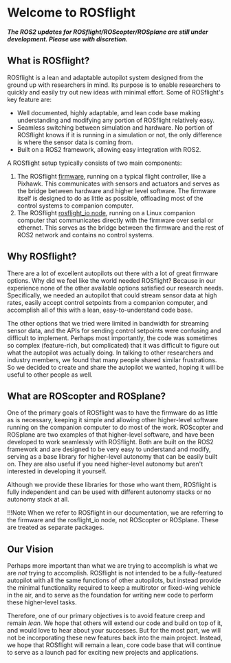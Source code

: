 # Welcome to ROSflight

***The ROS2 updates for ROSflight/ROScopter/ROSplane are still under development. Please use with discretion.***

## What is ROSflight?

ROSflight is a lean and adaptable autopilot system designed from the ground up with researchers in mind. Its purpose is to enable researchers to quickly and easily try out new ideas with minimal effort. Some of ROSflight's key feature are:

- Well documented, highly adaptable, amd lean code base making understanding and modifying any portion of ROSflight relatively easy.
- Seamless switching between simulation and hardware. No portion of ROSflight knows if it is running in a simulation or not, the only difference is where the sensor data is coming from.
- Built on a ROS2 framework, allowing easy integration with ROS2.

A ROSflight setup typically consists of two main components:

1. The ROSflight [firmware](https://github.com/rosflight/firmware), running on a typical flight controller, like a Pixhawk. This communicates with sensors and actuators and serves as the bridge between hardware and higher level software. The firmware itself is designed to do as little as possible, offloading most of the control systems to companion computer.
2. The ROSflight [rosflight_io node](https://github.com/rosflight/rosflight2), running on a Linux companion computer that communicates directly with the firmware over serial or ethernet. This serves as the bridge between the firmware and the rest of ROS2 network and contains no control systems.

## Why ROSflight?

There are a lot of excellent autopilots out there with a lot of great firmware options. Why did we feel like the world needed ROSflight? Because in our experience none of the other available options satisfied our research needs. Specifically, we needed an autopilot that could stream sensor data at high rates, easily accept control setpoints from a companion computer, and accomplish all of this with a lean, easy-to-understand code base.

The other options that we tried were limited in bandwidth for streaming sensor data, and the APIs for sending control setpoints were confusing and difficult to implement. Perhaps most importantly, the code was sometimes so complex (feature-rich, but complicated) that it was difficult to figure out what the autopilot was actually doing. In talking to other researchers and industry members, we found that many people shared similar frustrations. So we decided to create and share the autopilot we wanted, hoping it will be useful to other people as well.

## What are ROScopter and ROSplane?

One of the primary goals of ROSflight was to have the firmware do as little as is necessary, keeping it simple and allowing other higher-level software running on the companion computer to do most of the work. ROScopter and ROSplane are two examples of that higher-level software, and have been developed to work seamlessly with ROSflight. Both are built on the ROS2 framework and are designed to be very easy to understand and modify, serving as a base library for higher-level autonomy that can be easily built on. They are also useful if you need higher-level autonomy but aren't interested in developing it yourself.

Although we provide these libraries for those who want them, ROSflight is fully independent and can be used with different autonomy stacks or no autonomy stack at all.

!!!Note
    When we refer to ROSflight in our documentation, we are referring to the firmware and the rosflight_io node, not ROScopter or ROSplane. These are treated as separate packages.

## Our Vision

Perhaps more important than what we are trying to accomplish is what we are *not* trying to accomplish. ROSflight is not intended to be a fully-featured autopilot with all the same functions of other autopilots, but instead provide the minimal functionality required to keep a multirotor or fixed-wing vehicle in the air, and to serve as the foundation for writing new code to perform these higher-level tasks. 

Therefore, one of our primary objectives is to avoid feature creep and remain *lean*. We hope that others will extend our code and build on top of it, and would love to hear about your successes. But for the most part, we will not be incorporating these new features back into the main project. Instead, we hope that ROSflight will remain a lean, core code base that will continue to serve as a launch pad for exciting new projects and applications.
